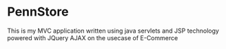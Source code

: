 # PennStore
This is my MVC application written using java servlets and JSP technology powered with JQuery AJAX on the usecase of E-Commerce
